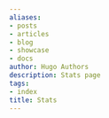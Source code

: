 ```yaml
---
aliases:
- posts
- articles
- blog
- showcase
- docs
author: Hugo Authors
description: Stats page
tags:
- index
title: Stats
---
```


